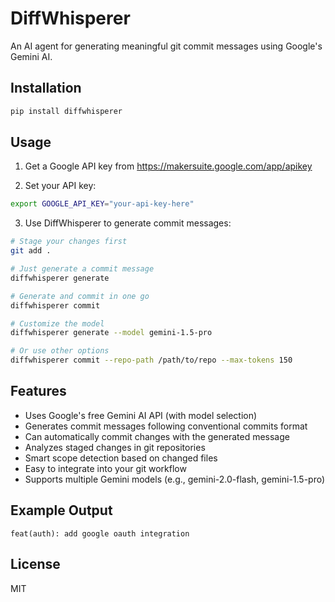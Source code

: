 # DiffWhisperer

An AI agent for generating meaningful git commit messages using Google's Gemini AI.

## Installation

```bash
pip install diffwhisperer
```

## Usage

1. Get a Google API key from https://makersuite.google.com/app/apikey

2. Set your API key:
```bash
export GOOGLE_API_KEY="your-api-key-here"
```

3. Use DiffWhisperer to generate commit messages:
```bash
# Stage your changes first
git add .

# Just generate a commit message
diffwhisperer generate

# Generate and commit in one go
diffwhisperer commit

# Customize the model
diffwhisperer generate --model gemini-1.5-pro

# Or use other options
diffwhisperer commit --repo-path /path/to/repo --max-tokens 150
```

## Features

- Uses Google's free Gemini AI API (with model selection)
- Generates commit messages following conventional commits format
- Can automatically commit changes with the generated message
- Analyzes staged changes in git repositories
- Smart scope detection based on changed files
- Easy to integrate into your git workflow
- Supports multiple Gemini models (e.g., gemini-2.0-flash, gemini-1.5-pro)

## Example Output

```
feat(auth): add google oauth integration
```

## License

MIT
